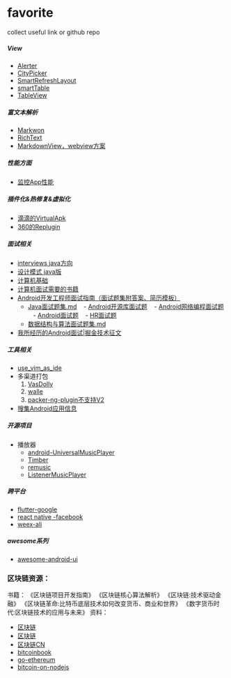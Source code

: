 # favorite
collect useful link or github repo


##### View

* [Alerter](https://github.com/Tapadoo/Alerter)
* [CityPicker](https://github.com/zaaach/CityPicker)
* [SmartRefreshLayout](https://github.com/scwang90/SmartRefreshLayout)
* [smartTable](https://github.com/huangyanbin/smartTable)
* [TableView](https://github.com/evrencoskun/TableView)


##### 富文本解析

* [Markwon](https://github.com/noties/Markwon)
* [RichText](https://github.com/zzhoujay/RichText)
* [MarkdownView，webview方案](https://github.com/tiagohm/MarkdownView)

##### 性能方面

* [监控App性能](https://github.com/zkwlx/DroidTelescope)


##### 插件化&热修复&虚拟化

* [滴滴的VirtualApk](https://github.com/didi/VirtualAPK)
* [360的Replugin](https://github.com/Qihoo360/RePlugin)



##### 面试相关

* [interviews java方向](https://github.com/kdn251/interviews)
* [设计模式 java版](https://github.com/iluwatar/java-design-patterns)
* [计算机基础](https://github.com/CyC2018/InterviewNotes?utm_source=gold_browser_extension)
* [计算机面试需要的书籍](https://github.com/CyC2018/Interview-Notebook)
* [Android开发工程师面试指南（面试题集附答案、简历模板）](https://juejin.im/post/5ac1f77cf265da238155cbb7?utm_source=gold_browser_extension)
    - [Java面试题集.md](https://github.com/guoxiaoxing/android-interview/blob/master/doc/Java%E9%9D%A2%E8%AF%95%E9%A2%98%E9%9B%86.md)
    - [Android开源库面试题](https://github.com/guoxiaoxing/android-interview/blob/master/doc/Android%E5%BC%80%E6%BA%90%E5%BA%93%E9%9D%A2%E8%AF%95%E9%A2%98%E9%9B%86.md)
    - [Android网络编程面试题](https://github.com/guoxiaoxing/android-interview/blob/master/doc/Android%E7%BD%91%E7%BB%9C%E7%BC%96%E7%A8%8B%E9%9D%A2%E8%AF%95%E9%A2%98%E9%9B%86.md)
    - [Android面试题](https://github.com/guoxiaoxing/android-interview/blob/master/doc/Android%E9%9D%A2%E8%AF%95%E9%A2%98%E9%9B%86.md)
    - [HR面试题](https://github.com/guoxiaoxing/android-interview/blob/master/doc/HR%E9%9D%A2%E8%AF%95%E9%A2%98%E9%9B%86.md)
    - [数据结构与算法面试题集.md](https://github.com/guoxiaoxing/android-interview/blob/master/doc/%E6%95%B0%E6%8D%AE%E7%BB%93%E6%9E%84%E4%B8%8E%E7%AE%97%E6%B3%95%E9%9D%A2%E8%AF%95%E9%A2%98%E9%9B%86.md)
* [我所经历的Android面试|掘金技术征文](https://juejin.im/post/5ab7a9cd6fb9a028c812d24b)

##### 工具相关

* [use_vim_as_ide](https://github.com/yangyangwithgnu/use_vim_as_ide)
* 多渠道打包 
    1. [VasDolly](https://github.com/Tencent/VasDolly)
    2. [walle](https://github.com/Meituan-Dianping/walle)
    3. [packer-ng-plugin不支持V2](https://github.com/mcxiaoke/packer-ng-plugin)
* [搜集Android应用信息](https://github.com/bihe0832/Android-GetAPKInfo)

##### 开源项目

* 播放器
    - [android-UniversalMusicPlayer](https://github.com/googlesamples/android-UniversalMusicPlayer)
    
    - [Timber](https://github.com/naman14/Timber)
    - [remusic](https://github.com/aa112901/remusic)
    - [ListenerMusicPlayer](https://github.com/hefuyicoder/ListenerMusicPlayer)
 
##### 跨平台

* [flutter-google](https://github.com/flutter/flutter)
* [react native -facebook](https://github.com/facebook/react-native)
* [weex-ali](https://github.com/alibaba/weex)

##### awesome系列

* [awesome-android-ui](https://github.com/wasabeef/awesome-android-ui)


 
### 区块链资源：
书籍：
《区块链项目开发指南》
《区块链核心算法解析》
《区块链:技术驱动金融》
《区块链革命:比特币底层技术如何改变货币、商业和世界》
《数字货币时代:区块链技术的应用与未来》
资料：

* [区块链](https://github.com/chaozh/awesome-blockchain)
* [区块链](https://github.com/LiuBoyu/blockchain)
* [区块链CN](https://github.com/chaozh/awesome-blockchain-cn)
* [bitcoinbook](https://github.com/bitcoinbook/bitcoinbook)
* [go-ethereum](https://github.com/ethereum/go-ethereum)
* [bitcoin-on-nodejs](https://github.com/imfly/bitcoin-on-nodejs)
